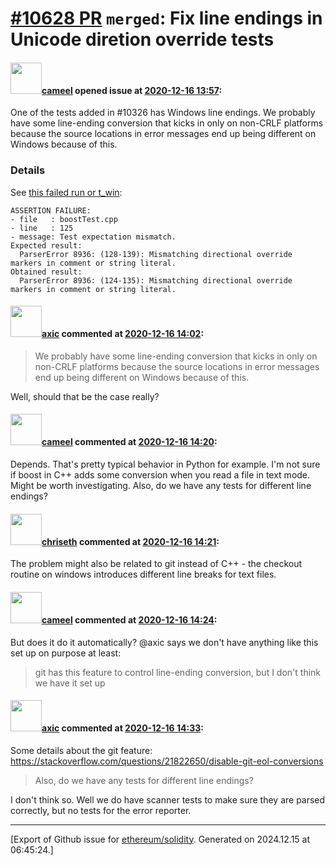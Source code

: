 # [\#10628 PR](https://github.com/ethereum/solidity/pull/10628) `merged`: Fix line endings in Unicode diretion override tests

#### <img src="https://avatars.githubusercontent.com/u/137030?v=4" width="50">[cameel](https://github.com/cameel) opened issue at [2020-12-16 13:57](https://github.com/ethereum/solidity/pull/10628):

One of the tests added in #10326 has Windows line endings. We probably have some line-ending conversion that kicks in only on non-CRLF platforms because the source locations in error messages end up being different on Windows because of this.

### Details
See [this failed run or t_win](https://app.circleci.com/pipelines/github/ethereum/solidity/11835/workflows/1c77d549-1b36-4544-8896-80c305309d32/jobs/561666):

```
ASSERTION FAILURE:
- file   : boostTest.cpp
- line   : 125
- message: Test expectation mismatch.
Expected result:
  ParserError 8936: (128-139): Mismatching directional override markers in comment or string literal.
Obtained result:
  ParserError 8936: (124-135): Mismatching directional override markers in comment or string literal.
```

#### <img src="https://avatars.githubusercontent.com/u/20340?v=4" width="50">[axic](https://github.com/axic) commented at [2020-12-16 14:02](https://github.com/ethereum/solidity/pull/10628#issuecomment-746333239):

> We probably have some line-ending conversion that kicks in only on non-CRLF platforms because the source locations in error messages end up being different on Windows because of this.

Well, should that be the case really?

#### <img src="https://avatars.githubusercontent.com/u/137030?v=4" width="50">[cameel](https://github.com/cameel) commented at [2020-12-16 14:20](https://github.com/ethereum/solidity/pull/10628#issuecomment-746364346):

Depends. That's pretty typical behavior in Python for example. I'm not sure if boost in C++ adds some conversion when you read a file in text mode. Might be worth investigating. Also, do we have any tests for different line endings?

#### <img src="https://avatars.githubusercontent.com/u/9073706?v=4" width="50">[chriseth](https://github.com/chriseth) commented at [2020-12-16 14:21](https://github.com/ethereum/solidity/pull/10628#issuecomment-746365811):

The problem might also be related to git instead of C++ - the checkout routine on windows introduces different line breaks for text files.

#### <img src="https://avatars.githubusercontent.com/u/137030?v=4" width="50">[cameel](https://github.com/cameel) commented at [2020-12-16 14:24](https://github.com/ethereum/solidity/pull/10628#issuecomment-746369755):

But does it do it automatically? @axic says we don't have anything like this set up on purpose at least:

> git has this feature to control line-ending conversion, but I don't think we have it set up

#### <img src="https://avatars.githubusercontent.com/u/20340?v=4" width="50">[axic](https://github.com/axic) commented at [2020-12-16 14:33](https://github.com/ethereum/solidity/pull/10628#issuecomment-746386213):

Some details about the git feature: https://stackoverflow.com/questions/21822650/disable-git-eol-conversions

> Also, do we have any tests for different line endings?

I don't think so. Well we do have scanner tests to make sure they are parsed correctly, but no tests for the error reporter.


-------------------------------------------------------------------------------



[Export of Github issue for [ethereum/solidity](https://github.com/ethereum/solidity). Generated on 2024.12.15 at 06:45:24.]

